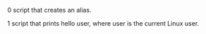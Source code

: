 0 script that creates an alias.

1 script that prints hello user, where user is the current Linux user.
